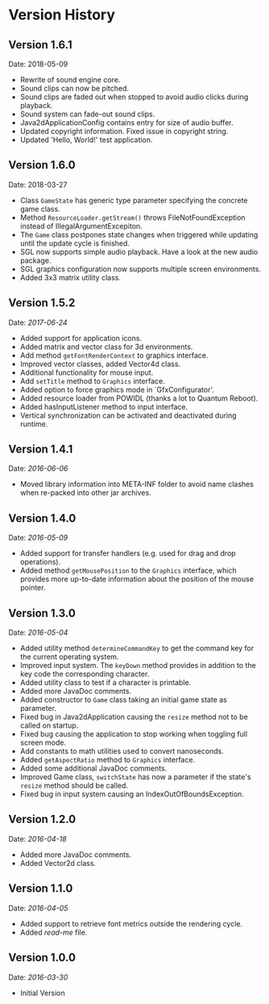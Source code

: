 # Version History

## Version 1.6.1
Date: 2018-05-09

- Rewrite of sound engine core.
- Sound clips can now be pitched.
- Sound clips are faded out when stopped to avoid audio clicks during playback.
- Sound system can fade-out sound clips.
- Java2dApplicationConfig contains entry for size of audio buffer.
- Updated copyright information. Fixed issue in copyright string.
- Updated 'Hello, World!' test application.

## Version 1.6.0
Date: 2018-03-27

- Class `GameState` has generic type parameter specifying the concrete game class.
- Method `ResourceLoader.getStream()` throws FileNotFoundException instead of IllegalArgumentExcepiton.
- The `Game` class postpones state changes when triggered while updating until the update cycle is finished.
- SGL now supports simple audio playback. Have a look at the new audio package.
- SGL graphics configuration now supports multiple screen environments.
- Added 3x3 matrix utility class.

## Version 1.5.2
Date: *2017-06-24*

- Added support for application icons.
- Added matrix and vector class for 3d environments.
- Add method `getFontRenderContext` to graphics interface.
- Improved vector classes, added Vector4d class.
- Additional functionality for mouse input.
- Add `setTitle` method to `Graphics` interface.
- Added option to force graphics mode in `GfxConfigurator'.
- Added resource loader from POWIDL (thanks a lot to Quantum Reboot).
- Added hasInputListener method to input interface.
- Vertical synchronization can be activated and deactivated during runtime.

## Version 1.4.1
Date: *2016-06-06*

- Moved library information into META-INF folder to avoid name clashes when re-packed into other jar archives.

## Version 1.4.0
Date: *2016-05-09*

- Added support for transfer handlers (e.g. used for drag and drop operations).
- Added method `getMousePosition` to the `Graphics` interface, which provides more up-to-date 
information about the position of the mouse pointer.

## Version 1.3.0
Date: *2016-05-04*

- Added utility method `determineCommandKey` to get the command key for the current operating system.
- Improved input system. The `keyDown` method provides in addition to the key code the corresponding character.
- Added utility class to test if a character is printable.
- Added more JavaDoc comments.
- Added constructor to `Game` class taking an initial game state as parameter.
- Fixed bug in Java2dApplication causing the `resize` method not to be called on startup.
- Fixed bug causing the application to stop working when toggling full screen mode.
- Add constants to math utilities used to convert nanoseconds.
- Added `getAspectRatio` method to `Graphics` interface.
- Added some additional JavaDoc comments.
- Improved Game class, `switchState` has now a parameter if the state's  `resize` method should be called.
- Fixed bug in input system causing an IndexOutOfBoundsException.

## Version 1.2.0
Date: *2016-04-18*

- Added more JavaDoc comments.
- Added Vector2d class.

## Version 1.1.0
Date: *2016-04-05*

- Added support to retrieve font metrics outside the rendering cycle.
- Added *read-me* file.

## Version 1.0.0
Date: *2016-03-30*

- Initial Version